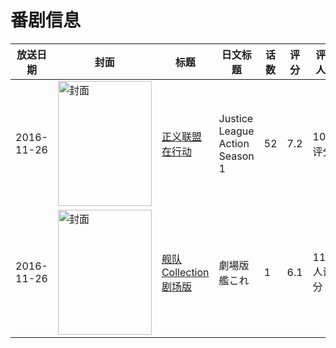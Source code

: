 # 番剧信息

|放送日期|封面|标题|日文标题|话数|评分|评分人数|
|---|---|---|---|---|---|---|
|2016-11-26|<img src="https://lain.bgm.tv/pic/cover/c/fb/74/199810_tLkW0.jpg" alt="封面" style="width:150px;height:200px;object-fit:cover;">|[正义联盟在行动](https://bangumi.tv/subject/199810)|Justice League Action Season 1|52|7.2|10人评分|
|2016-11-26|<img src="https://lain.bgm.tv/pic/cover/c/cd/18/143093_pQzmE.jpg" alt="封面" style="width:150px;height:200px;object-fit:cover;">|[舰队Collection 剧场版](https://bangumi.tv/subject/143093)|劇場版 艦これ|1|6.1|1124人评分|
